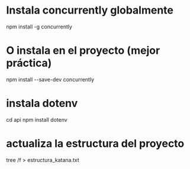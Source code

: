 # Instala concurrently globalmente
npm install -g concurrently

# O instala en el proyecto (mejor práctica)
npm install --save-dev concurrently

# instala dotenv
cd api
npm install dotenv

# actualiza la estructura del proyecto
tree /f > estructura_katana.txt 